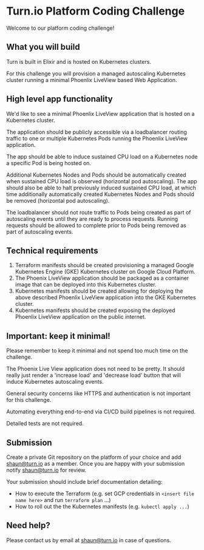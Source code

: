# Turn.io Platform Coding Challenge

Welcome to our platform coding challenge!

## What you will build

Turn is built in Elixir and is hosted on Kubernetes clusters.

For this challenge you will provision a managed autoscaling Kubernetes cluster running a minimal Phoenlix LiveView based Web Application.

## High level app functionality

We'd like to see a minimal Phoenlix LiveView application that is hosted on a Kubernetes cluster.

The application should be publicly accessible via a loadbalancer routing traffic to one or multiple Kubernetes Pods running the Phoenlix LiveView application.

The app should be able to induce sustained CPU load on a Kubernetes node a specific Pod is being hosted on.

Additional Kubernetes Nodes and Pods should be automatically created when sustained CPU load is observed (horizontal pod autoscaling). The app should also be able to halt previously induced sustained CPU load, at which time additionally automatically created Kubernetes Nodes and Pods should be removed (horizontal pod autoscaling).

The loadbalancer should not route traffic to Pods being created as part of autoscaling events until they are ready to process requests. Running requests should be allowed to complete prior to Pods being removed as part of autoscaling events.

## Technical requirements

1. Terraform manifests should be created provisioning a managed Google Kubernetes Engine (GKE) Kubernetes cluster on Google Cloud Platform.
2. The Phoenix LiveView application should be packaged as a container image that can be deployed into this Kubernetes cluster.
3. Kubernetes manifests should be created allowing for deploying the above described Phoenlix LiveView application into the GKE Kubernetes cluster.
4. Kubernetes manifests should be created exposing the deployed Phoenlix LiveView application on the public internet.

## Important: keep it minimal!

Please remember to keep it minimal and not spend too much time on the challenge.

The Phoenix Live View application does not need to be pretty. It should really just render a 'increase load' and 'decrease load' button that will induce Kubernetes autoscaling events.

General security concerns like HTTPS and authentication is not important for this challenge.

Automating everything end-to-end via CI/CD build pipelines is not required.

Detailed tests are not required.

## Submission

Create a private Git repository on the platform of your choice and add shaun@turn.io as a member. Once you are happy with your submission notify shaun@turn.io for review.

Your submission should include brief documentation detailing:
- How to execute the Terraform (e.g. set GCP credentials in `<insert file name here>` and run `terraform plan` ...)
- How to roll out the the Kubernetes manifests (e.g. `kubectl apply ...`)

## Need help?

Please contact us by email at shaun@turn.io in case of questions.
